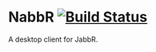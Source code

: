 NabbR [![Build Status](https://travis-ci.org/DefinitelyCarter/NabbR.png?branch=dev)](https://travis-ci.org/DefinitelyCarter/NabbR)
===== 

A desktop client for JabbR.
